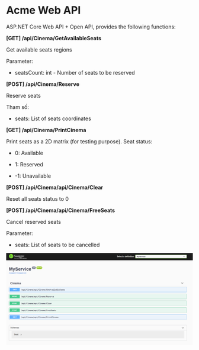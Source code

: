 # Acme Web API
 
ASP.NET Core Web API + Open API, provides the following functions:

**[GET] /api/Cinema/GetAvailableSeats**

Get available seats regions

Parameter:

- seatsCount: int - Number of seats to be reserved

**[POST] /api/Cinema/Reserve**

Reserve seats

Tham số:

- seats: List of seats coordinates

**[GET] /api/Cinema/PrintCinema**

Print seats as a 2D matrix (for testing purpose). Seat status:

- 0: Available

- 1: Reserved

- -1: Unavailable

**[POST] /api/Cinema/api/Cinema/Clear**

Reset all seats status to 0

**[POST] /api/Cinema/api/Cinema/FreeSeats**

Cancel reserved seats

Parameter:

- seats: List of seats to be cancelled

![Screenshot](https://github.com/televisionpham/Teko/blob/master/Screenshot01.png)
